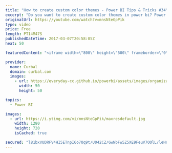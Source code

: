 ```yaml
---
title: "How to create custom color themes - Power BI Tips & Tricks #34"
excerpt: "Do you want to create custom color themes in power bi? Power BI just announced a preview of report themes, which will allow you to quickly color your entire report to match a theme or corporate branding. When you import a theme, all your charts will automatically update to use the theme colors, and you’ll"
originalUrl: https://youtube.com/watch?v=mnsNteGpPik
type: video
price: Free
length: PT14M47S
publishedDateTime: 2017-03-07T20:58:05Z
heat: 50

featuredContent: "<iframe width=\"800\" height=\"500\" frameborder=\"0\" src=\"https://www.youtube.com/embed/mnsNteGpPik\" allow=\"accelerometer; autoplay; encrypted-media; gyroscope; picture-in-picture\" allowfullscreen></iframe>"

provider:
  name: Curbal
  domain: curbal.com
  images:
    - url: https://everyday-cc.github.io/powerbi/assets/images/organizations/curbal.com-50x50.jpg
      width: 50
      height: 50

topics:
  - Power BI

images:
  - url: https://i.ytimg.com/vi/mnsNteGpPik/maxresdefault.jpg
    width: 1280
    height: 720
    isCached: true

secured: "l81bxVUDRFV4HI5ETnpI6o7Oq9t/U042CZ/GwNbFw5Z5XE9FeuV7OOlL/leHnmR3+xi4vDvNWItznFgubtmwBeRsarIosHaybC0uwiOV6pvDiJlj6ISA37IvXUGlTVERRNwpGHaVVcob4AMBfHFjBQzlY4kYNV2f+hEKZ3a/UOt2Vr6ZeGr/sYxdyOfiL9ECoo19OEd1EHp5pE65evCObFqq7LGtIEWlhM/VuqqB8BaSzYJ3ZnzQ4kTeECJk85lf9B/MX/0dUxNkFH9yYbhoetrScydMoQaIYzJ3148OHn2+cYh7E64LxKncNqr1Q8gRZK0SUb3Gw4dknFNEcr7j0sIJ4rT74S00rPttvTWh6HQRlIzWXuDz20wE8Q9BlUnHuE2UFILojLS9pxXx/mQe/y7XtQQHz98pGsgU0C9/J9w=;VwGIEeHORwuz4s6vOyi1GA=="
---
```


